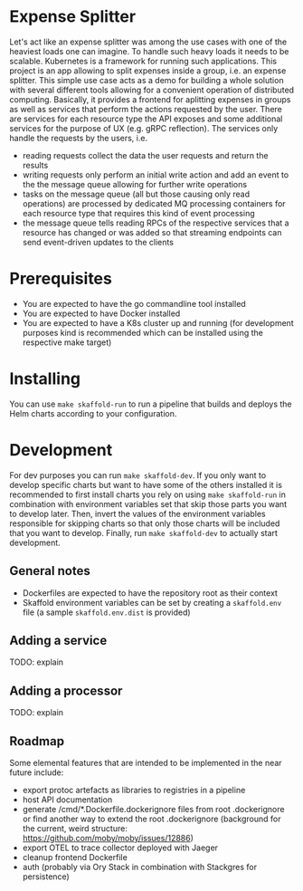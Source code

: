# Expense Splitter
Let's act like an expense splitter was among the use cases with one of the heaviest loads one can imagine. To handle such heavy loads it needs to be scalable. Kubernetes is a framework for running such applications.
This project is an app allowing to split expenses inside a group, i.e. an expense splitter. This simple use case acts as a demo for building a whole solution with several different tools allowing for a convenient operation of distributed computing.
Basically, it provides a frontend for aplitting expenses in groups as well as services that perform the actions requested by the user. There are services for each resource type the API exposes and some additional services for the purpose of UX (e.g. gRPC reflection). The services only handle the requests by the users, i.e.
- reading requests collect the data the user requests and return the results
- writing requests only perform an initial write action and add an event to the the message queue allowing for further write operations
- tasks on the message queue (all but those causing only read operations) are processed by dedicated MQ processing containers for each resource type that requires this kind of event processing
- the message queue tells reading RPCs of the respective services that a resource has changed or was added so that streaming endpoints can send event-driven updates to the clients

# Prerequisites
- You are expected to have the go commandline tool installed
- You are expected to have Docker installed
- You are expected to have a K8s cluster up and running (for development purposes kind is recommended which can be installed using the respective make target)

# Installing
You can use `make skaffold-run` to run a pipeline that builds and deploys the Helm charts according to your configuration.

# Development
For dev purposes you can run `make skaffold-dev`. If you only want to develop specific charts but want to have some of the others installed it is recommended to first install charts you rely on using `make skaffold-run` in combination with environment variables set that skip those parts you want to develop later. Then, invert the values of the environment variables responsible for skipping charts so that only those charts will be included that you want to develop. Finally, run `make skaffold-dev` to actually start development.

## General notes
- Dockerfiles are expected to have the repository root as their context
- Skaffold environment variables can be set by creating a `skaffold.env` file (a sample `skaffold.env.dist` is provided)

## Adding a service
TODO: explain

## Adding a processor
TODO: explain

## Roadmap
Some elemental features that are intended to be implemented in the near future include:
- export protoc artefacts as libraries to registries in a pipeline
- host API documentation
- generate /cmd/*.Dockerfile.dockerignore files from root .dockerignore or find another way to extend the root .dockerignore (background for the current, weird structure: https://github.com/moby/moby/issues/12886)
- export OTEL to trace collector deployed with Jaeger
- cleanup frontend Dockerfile
- auth (probably via Ory Stack in combination with Stackgres for persistence)